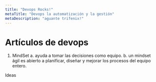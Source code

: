 ```yaml
---
title: "Devops Rocks!"
metaTitle: "Devops la automatización y la gestión"
metaDescription: "aguante trifenix!"
---
```


# Artículos de devops

1. MindSet
a. ayuda a tomar las decisiones como equipo.
b. un mindset ágil es abierto a planificar, diseñar y mejorar los procesos del equipo entero.

Ideas


